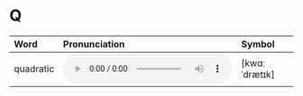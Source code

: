 
# Q

| Word  | Pronunciation | Symbol |
| :-- | :-- | :-- |
| quadratic | <audio :src="$withBase('/audio/quadratic.mp3')" controls="controls" controlslist="nodownload"></audio> | [kwɑːˈdrætɪk] |
